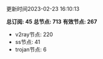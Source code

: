 更新时间2023-02-23 16:10:13

**总订阅: 45**
**总节点: 713**
**有效节点: 267**
- v2ray节点: 220
- ss节点: 41
- trojan节点: 6
